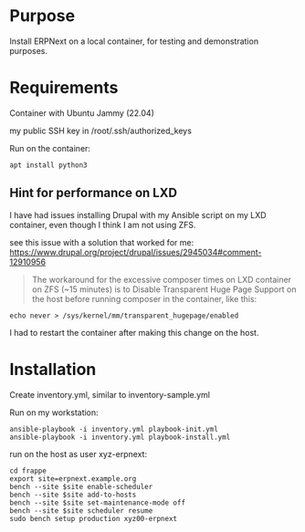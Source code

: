 Purpose
=======

Install ERPNext on a local container, for testing and demonstration purposes.

Requirements
============

Container with Ubuntu Jammy (22.04)

my public SSH key in /root/.ssh/authorized_keys

Run on the container:

    apt install python3

Hint for performance on LXD
---------------------------

I have had issues installing Drupal with my Ansible script on my LXD container, even though I think I am not using ZFS.

see this issue with a solution that worked for me: https://www.drupal.org/project/drupal/issues/2945034#comment-12910956

> The workaround for the excessive composer times on LXD container on ZFS (~15 minutes) is to Disable Transparent Huge Page Support on the host before running composer in the container, like this:

    echo never > /sys/kernel/mm/transparent_hugepage/enabled

I had to restart the container after making this change on the host.

Installation
============

Create inventory.yml, similar to inventory-sample.yml

Run on my workstation:

    ansible-playbook -i inventory.yml playbook-init.yml
    ansible-playbook -i inventory.yml playbook-install.yml


run on the host as user xyz-erpnext:

    cd frappe
    export site=erpnext.example.org
    bench --site $site enable-scheduler
    bench --site $site add-to-hosts
    bench --site $site set-maintenance-mode off
    bench --site $site scheduler resume
    sudo bench setup production xyz00-erpnext
